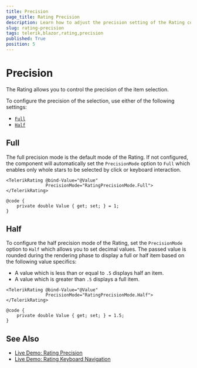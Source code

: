 ```yaml
---
title: Precision
page_title: Rating Precision
description: Learn how to adjust the precision setting of the Rating component for Blazor. This setting lets you choose between full and half stars for your Rating.
slug: rating-precision
tags: telerik,blazor,rating,precision
published: True
position: 5
---
```


# Precision

The Rating allows you to control the precision of the item selection.

To configure the precision of the selection, use either of the following settings:

* [`Full`](#full)
* [`Half`](#half)

## Full

The full precision mode is the default mode of the Rating. If not configured, the component will automatically set the `PrecisionMode` option to `Full` which enables only whole stars to be selected by click or keyboard interaction.

````RAZOR
<TelerikRating @bind-Value="@Value"
               PrecisionMode="RatingPrecisionMode.Full">
</TelerikRating>

@code {
    private double Value { get; set; } = 1;
}
````

## Half

To configure the half precision mode of the Rating, set the `PrecisionMode` option to `Half` which allows you to set decimal values. The passed value is rounded during the rendering phase to display a full or half item based on the following value specifics:

* A value which is less than or equal to `.5` displays half an item.
* A value which is greater than `.5` displays a full item.

````RAZOR
<TelerikRating @bind-Value="@Value"
               PrecisionMode="RatingPrecisionMode.Half">
</TelerikRating>

@code {
    private double Value { get; set; } = 1.5;
}
````

## See Also

* [Live Demo: Rating Precision](https://demos.telerik.com/blazor-ui/rating/precision)
* [Live Demo: Rating Keyboard Navigation](https://demos.telerik.com/blazor-ui/rating/keyboard-navigation)